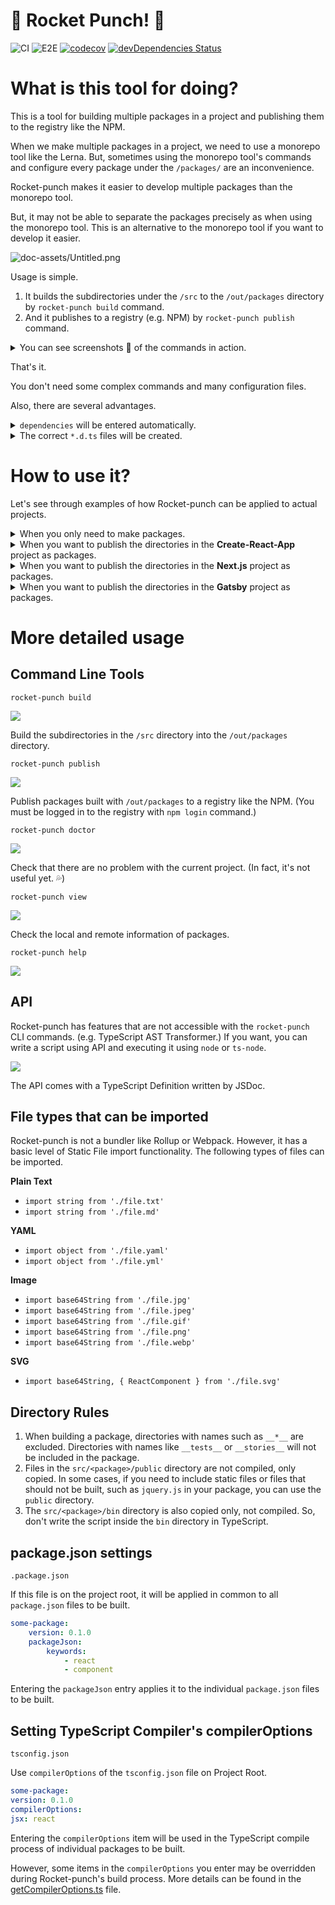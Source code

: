 # 🚀 Rocket Punch! 🥊

![CI](https://github.com/rocket-hangar/rocket-punch/workflows/CI/badge.svg)
![E2E](https://github.com/rocket-hangar/rocket-punch/workflows/E2E/badge.svg)
[![codecov](https://codecov.io/gh/rocket-hangar/rocket-punch/branch/master/graph/badge.svg)](https://codecov.io/gh/rocket-hangar/rocket-punch)
[![devDependencies Status](https://david-dm.org/rocket-hangar/rocket-punch/dev-status.svg?kill_cache=1)](https://david-dm.org/rocket-hangar/rocket-punch?type=dev)

# What is this tool for doing?

This is a tool for building multiple packages in a project and publishing them to the registry like the NPM.

When we make multiple packages in a project, we need to use a monorepo tool like the Lerna. But, sometimes using the monorepo tool's commands and configure every package under the `/packages/` are an inconvenience.

Rocket-punch makes it easier to develop multiple packages than the monorepo tool.

But, it may not be able to separate the packages precisely as when using the monorepo tool. This is an alternative to the monorepo tool if you want to develop it easier.

![doc-assets/Untitled.png](doc-assets/main.png)

Usage is simple.

1. It builds the subdirectories under the `/src` to the `/out/packages` directory by `rocket-punch build` command.
2. And it publishes to a registry (e.g. NPM) by `rocket-punch publish` command.

<details><summary>You can see screenshots 🌠 of the commands in action.</summary>
<p>
<img src="doc-assets/screenshot-build.png" style="max-width: 700px" />
<img src="doc-assets/screenshot-publish.png" style="max-width: 700px" />
</p>
</details>

That's it.

You don't need some complex commands and many configuration files.

Also, there are several advantages.

<details><summary><code>dependencies</code> will be entered automatically.</summary>
<p>

When executing the `rocket-punch build` command, it analyzes the package's sources to be built.

After collecting the `import`, `import()`, `require()` and `require.resolve()` statements, the collected items are used to automatically enter `dependencies` in the `package.json` file.

</p>
</details>

<details><summary>The correct <code>*.d.ts</code> files will be created.</summary>
<p>

When creating a package using bundlers such as Rollup or Webpack, there is a problem that `*.d.ts` files are created incorrectly.

However, Rocket-punch uses the TypeScript Compiler API, not bundler, `*.d.ts` files are created correctly.

<img src="doc-assets/typescript-definitions-sample.png" style="max-width: 500px" />

It will create `*.d.ts` files that match the `*.js` files precisely like the above image.

</p>
</details>

# How to use it?

Let's see through examples of how Rocket-punch can be applied to actual projects.

<details><summary>When you only need to make packages.</summary>
<p>

[https://github.com/rocket-hangar/rocket-punch-template](https://github.com/rocket-hangar/rocket-punch-template)

1. There is the [sample-package](https://github.com/rocket-hangar/rocket-punch-template/tree/master/src/sample-package) directory in the `/src` directory.
2. Let's check the [.packages.yaml](https://github.com/rocket-hangar/rocket-punch-template/blob/master/.packages.yaml) file. Information about the `sample-package` is entered.
3. Let's check the [package.json](https://github.com/rocket-hangar/rocket-punch-template/blob/master/package.json) file. In the `scripts` section, you can see the scripts using `rocket-punch build` and `rocket-punch publish`.
4. Let's check the [jest.config.js](https://github.com/rocket-hangar/rocket-punch-template/blob/master/jest.config.js) file. By using the `jestPreset` provided by Rocket-punch, you can configure the test environment more simply.

<img src="doc-assets/use-this-template.png" style="max-width: 400px"/>

You can also create a project right away by clicking the "Use this template" button.

</p>
</details>

<details><summary>When you want to publish the directories in the <b>Create-React-App</b> project as packages.</summary>
<p>

[https://github.com/rocket-hangar/rocket-punch-create-react-app-template](https://github.com/rocket-hangar/rocket-punch-create-react-app-template)

1. There is the directory [some-package](https://github.com/rocket-hangar/rocket-punch-create-react-app-template/tree/master/src/some-component) in the `/src` directory.
2. Let's check the [.packages.yaml](https://github.com/rocket-hangar/rocket-punch-create-react-app-template/compare/create-react-app-initialize...HEAD#diff-1ed02b3afcba1812b68ab3eb2fac55c1R1) file. Information about the `some-package` is entered.
3. Let's check the [package.json](https://github.com/rocket-hangar/rocket-punch-create-react-app-template/compare/create-react-app-initialize...HEAD#diff-b9cfc7f2cdf78a7f4b91a753d10865a2R24) file. pack and publish have been added to the `scripts` section. You can build packages using the `npm run pack` command, and publish the built packages using the `npm run publish` command.
4. Let's check the [tsconfig.json](https://github.com/rocket-hangar/rocket-punch-create-react-app-template/compare/create-react-app-initialize...HEAD#diff-e5e546dd2eb0351f813d63d1b39dbc48R21) file. You can see that `"baseUrl": "src"` has been added. You need to add `"baseUrl": "src"` to import with absolute paths like `import {} from 'some-package'` in TypeScript source.

[https://github.com/rocket-hangar/rocket-punch-create-react-app-template/compare/create-react-app-initialize...HEAD](https://github.com/rocket-hangar/rocket-punch-create-react-app-template/compare/create-react-app-initialize...HEAD)

You can check what needs to be added in the initial project created by the `create-react-app` command through "Comparing Changes" above.

<img src="doc-assets/use-this-template.png" style="max-width: 400px"/>

You can also create a project right away by clicking the "Use this template" button. (However, it is not recommened to use the template because the template of `create-react-app` can be updated.)

</p>
</details>

<details><summary>When you want to publish the directories in the <b>Next.js</b> project as packages.</summary>
<p>

[https://github.com/rocket-hangar/rocket-punch-next-template](https://github.com/rocket-hangar/rocket-punch-next-template)

The basic template of Next.js is different from other toolchains, so the project is created without `/src` directory. The project root is the source root.

1. There is the directory [@ssen-temp/sample-next-component](https://github.com/rocket-hangar/rocket-punch-next-template/tree/master/%40ssen-temp/sample-next-component) in the `/src` directory.
2. Let's check the [.packages.yaml](https://github.com/rocket-hangar/rocket-punch-next-template/compare/next-initialized...HEAD#diff-1ed02b3afcba1812b68ab3eb2fac55c1R1) file. Information about the @ssen-temp/sample-next-component is entered.
3. Let's check the [package.json](https://github.com/rocket-hangar/rocket-punch-next-template/compare/next-initialized...HEAD#diff-b9cfc7f2cdf78a7f4b91a753d10865a2R8) file. `pack` and `publish` are added to the `scripts` section. You can build packages using the `npm run pack` command, and publish the built packages using the `npm run publish` command. Note that the source root has been reassigned like `rocket-punch build --source-root .`. Since the Next.js project is created without `/src` directory, you need to set the source root using the `--source-root .` parameter.
4. Let's check the [tsconfig.json](https://github.com/rocket-hangar/rocket-punch-next-template/compare/next-initialized...HEAD#diff-e5e546dd2eb0351f813d63d1b39dbc48R20) file. You can see that `"baseUrl": "."` has been added. You need to add `"baseUrl": "."` to import with absolute paths like `import {} from '@ssen-temp/sample-next-component'` in TypeScript source.

[https://github.com/rocket-hangar/rocket-punch-next-template/compare/next-initialized...HEAD](https://github.com/rocket-hangar/rocket-punch-next-template/compare/next-initialized...HEAD)

You can check what needs to be added in the initial project created by the `create-next-app` command through "Comparing Changes" above.

<img src="doc-assets/use-this-template.png" style="max-width: 400px"/>

You can also create a project right away by clicking the "Use this template" button. (However, it is not recommended to use the template because the template of `create-next-app` can be updated.)

</p>
</details>

<details><summary>When you want to publish the directories in the <b>Gatsby</b> project as packages.</summary>
<p>

[https://github.com/rocket-hangar/rocket-punch-gatsby-template](https://github.com/rocket-hangar/rocket-punch-gatsby-template)

1. There is the directory [some-component](https://github.com/rocket-hangar/rocket-punch-gatsby-template/tree/master/src/some-component) in the `/src` directory.
2. Let's check the [.packages.yaml](https://github.com/rocket-hangar/rocket-punch-gatsby-template/compare/gatsby-initialized...HEAD#diff-1ed02b3afcba1812b68ab3eb2fac55c1R1) file. Information about the `some-component` is entered.
3. Let's check the [package.json](https://github.com/rocket-hangar/rocket-punch-gatsby-template/compare/gatsby-initialized...HEAD#diff-b9cfc7f2cdf78a7f4b91a753d10865a2R14) file. `pack` and `publish` are added to the `scripts` section. You can build packages using the `npm run pack` command, and publish the built packages using the `npm run publish` command.
4. Let's check the [gatsby-config.json](https://github.com/rocket-hangar/rocket-punch-gatsby-template/compare/gatsby-initialized...HEAD#diff-b9e136416b90437fa1dac910280b45fcR10) file. You can see that `gatsby-plugin-typescript` has been added to use TypeScript.
5. Let's check the [tsconfig.json](https://github.com/rocket-hangar/rocket-punch-gatsby-template/compare/gatsby-initialized...HEAD#diff-e5e546dd2eb0351f813d63d1b39dbc48R2) file. You can see that `"baseUrl": "src"` has been added. You need to add that configuration to import directories with absolute paths like `import {} from 'some-component'`.
6. Let's check the [gatsby-node.json](https://github.com/rocket-hangar/rocket-punch-gatsby-template/compare/gatsby-initialized...HEAD#diff-fda05457e393bada716f508859bfc604R1) file. The `gatsby-plugin-typescript` uses `babel-preset-typescript`, absolute path import will not work even if `"baseUrl": "src"` is added in the `tsconfig.json` file. So you need to set the `alias` or `resolve` of Webpack. (There are Gatsby plugin like the [gatsby-plugin-root-import](https://www.gatsbyjs.com/plugins/gatsby-plugin-root-import/), but in my case, it didn't work.)

[https://github.com/rocket-hangar/rocket-punch-gatsby-template/compare/gatsby-initialized...HEAD](https://github.com/rocket-hangar/rocket-punch-gatsby-template/compare/gatsby-initialized...HEAD)

You can check what needs to be added in the initial project created by the `gatsby create` command through "Comparing Changes" above.

<img src="doc-assets/use-this-template.png" style="max-width: 400px"/>

You can also create a project right away by clicking the "Use this template" button. (However, it is not recommended to use the template because the template of `gatsby create` can be updated.)

</p>
</details>

# More detailed usage

## Command Line Tools

`rocket-punch build`

<img src="doc-assets/commands-build.png" style="max-width: 800px"/>

Build the subdirectories in the `/src` directory into the `/out/packages` directory.

`rocket-punch publish`

<img src="doc-assets/commands-publish.png" style="max-width: 800px"/>

Publish packages built with `/out/packages` to a registry like the NPM. (You must be logged in to the registry with `npm login` command.)

`rocket-punch doctor`

<img src="doc-assets/commands-doctor.png" style="max-width: 800px"/>

Check that there are no problem with the current project. (In fact, it's not useful yet. 💦)

`rocket-punch view`

<img src="doc-assets/commands-view.png" style="max-width: 800px"/>

Check the local and remote information of packages.

`rocket-punch help`

<img src="doc-assets/commands-help.png" style="max-width: 800px"/>

## API

Rocket-punch has features that are not accessible with the `rocket-punch` CLI commands. (e.g. TypeScript AST Transformer.) If you want, you can write a script using API and executing it using `node` or `ts-node`.

<img src="doc-assets/api.png" style="max-width: 700px"/>

The API comes with a TypeScript Definition written by JSDoc.

## File types that can be imported

Rocket-punch is not a bundler like Rollup or Webpack. However, it has a basic level of Static File import functionality. The following types of files can be imported.

**Plain Text**

- `import string from './file.txt'`
- `import string from './file.md'`

**YAML**

- `import object from './file.yaml'`
- `import object from './file.yml'`

**Image**

- `import base64String from './file.jpg'`
- `import base64String from './file.jpeg'`
- `import base64String from './file.gif'`
- `import base64String from './file.png'`
- `import base64String from './file.webp'`

**SVG**

- `import base64String, { ReactComponent } from './file.svg'`

## Directory Rules

1. When building a package, directories with names such as `__*__` are excluded. Directories with names like `__tests__` or `__stories__` will not be included in the package.
2. Files in the `src/<package>/public` directory are not compiled, only copied. In some cases, if you need to include static files or files that should not be built, such as `jquery.js` in your package, you can use the `public` directory.
3. The `src/<package>/bin` directory is also copied only, not compiled. So, don't write the script inside the `bin` directory in TypeScript.

## package.json settings

`.package.json`

If this file is on the project root, it will be applied in common to all `package.json` files to be built.

```yaml
some-package:
	version: 0.1.0
	packageJson:
		keywords:
			- react
			- component
```

Entering the `packageJson` entry applies it to the individual `package.json` files to be built.

## Setting TypeScript Compiler's compilerOptions

`tsconfig.json`

Use `compilerOptions` of the `tsconfig.json` file on Project Root.

```yaml
some-package:
version: 0.1.0
compilerOptions:
jsx: react
```

Entering the `compilerOptions` item will be used in the TypeScript compile process of individual packages to be built.

However, some items in the `compilerOptions` you enter may be overridden during Rocket-punch's build process. More details can be found in the [getCompilerOptions.ts](https://github.com/rocket-hangar/rocket-punch/blob/master/src/rocket-punch/rule/getCompilerOptions.ts) file.
